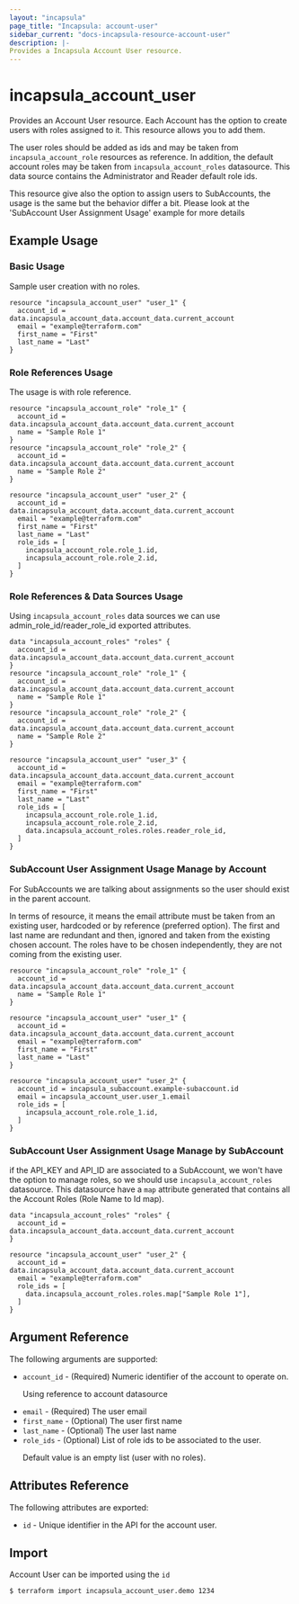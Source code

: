 ```yaml
---
layout: "incapsula"
page_title: "Incapsula: account-user"
sidebar_current: "docs-incapsula-resource-account-user"
description: |-
Provides a Incapsula Account User resource.
---
```


# incapsula_account_user

Provides an Account User resource.
Each Account has the option to create users with roles assigned to it. This resource allows you to add them.

The user roles should be added as ids and may be taken from `incapsula_account_role` resources as reference.
In addition, the default account roles may be taken from `incapsula_account_roles` datasource.
This data source contains the Administrator and Reader default role ids.

This resource give also the option to assign users to SubAccounts, the usage is the same but the behavior differ a bit.
Please look at the 'SubAccount User Assignment Usage' example for more details


## Example Usage

### Basic Usage

Sample user creation with no roles.

```hcl
resource "incapsula_account_user" "user_1" {
  account_id = data.incapsula_account_data.account_data.current_account
  email = "example@terraform.com"
  first_name = "First"
  last_name = "Last"
}

```

### Role References Usage

The usage is with role reference.

```hcl
resource "incapsula_account_role" "role_1" {
  account_id = data.incapsula_account_data.account_data.current_account
  name = "Sample Role 1"
}
resource "incapsula_account_role" "role_2" {
  account_id = data.incapsula_account_data.account_data.current_account
  name = "Sample Role 2"
}

resource "incapsula_account_user" "user_2" {
  account_id = data.incapsula_account_data.account_data.current_account
  email = "example@terraform.com"
  first_name = "First"
  last_name = "Last"
  role_ids = [
    incapsula_account_role.role_1.id,
    incapsula_account_role.role_2.id,
  ]
}
```

### Role References & Data Sources Usage

Using `incapsula_account_roles` data sources we can use admin_role_id/reader_role_id exported attributes.

```hcl
data "incapsula_account_roles" "roles" {
  account_id = data.incapsula_account_data.account_data.current_account
}
resource "incapsula_account_role" "role_1" {
  account_id = data.incapsula_account_data.account_data.current_account
  name = "Sample Role 1"
}
resource "incapsula_account_role" "role_2" {
  account_id = data.incapsula_account_data.account_data.current_account
  name = "Sample Role 2"
}

resource "incapsula_account_user" "user_3" {
  account_id = data.incapsula_account_data.account_data.current_account
  email = "example@terraform.com"
  first_name = "First"
  last_name = "Last"
  role_ids = [
    incapsula_account_role.role_1.id,
    incapsula_account_role.role_2.id,
    data.incapsula_account_roles.roles.reader_role_id,
  ]
}
```

### SubAccount User Assignment Usage Manage by Account

For SubAccounts we are talking about assignments so the user should exist in the parent account.</p>
In terms of resource, it means the email attribute must be taken from an existing user, hardcoded or by reference (preferred option).
The first and last name are redundant and then, ignored and taken from the existing chosen account.
The roles have to be chosen independently, they are not coming from the existing user.

```hcl
resource "incapsula_account_role" "role_1" {
  account_id = data.incapsula_account_data.account_data.current_account
  name = "Sample Role 1"
}

resource "incapsula_account_user" "user_1" {
  account_id = data.incapsula_account_data.account_data.current_account
  email = "example@terraform.com"
  first_name = "First"
  last_name = "Last"
}

resource "incapsula_account_user" "user_2" {
  account_id = incapsula_subaccount.example-subaccount.id
  email = incapsula_account_user.user_1.email
  role_ids = [
    incapsula_account_role.role_1.id,
  ]
}
```

### SubAccount User Assignment Usage Manage by SubAccount

if the API_KEY and API_ID are associated to a SubAccount, we won't have the option to manage roles, so we should use `incapsula_account_roles` datasource.
This datasource have a `map` attribute generated that contains all the Account Roles (Role Name to Id map).

```hcl
data "incapsula_account_roles" "roles" {
  account_id = data.incapsula_account_data.account_data.current_account
}

resource "incapsula_account_user" "user_2" {
  account_id = data.incapsula_account_data.account_data.current_account
  email = "example@terraform.com"
  role_ids = [
    data.incapsula_account_roles.roles.map["Sample Role 1"],
  ]
}
```


## Argument Reference

The following arguments are supported:

* `account_id` - (Required) Numeric identifier of the account to operate on. <p/>
  Using reference to account datasource
* `email` - (Required) The user email
* `first_name` - (Optional) The user first name
* `last_name` - (Optional) The user last name
* `role_ids` - (Optional) List of role ids to be associated to the user. <p/>
  Default value is an empty list (user with no roles).


## Attributes Reference

The following attributes are exported:

* `id` - Unique identifier in the API for the account user.

## Import

Account User can be imported using the `id`
```
$ terraform import incapsula_account_user.demo 1234
```